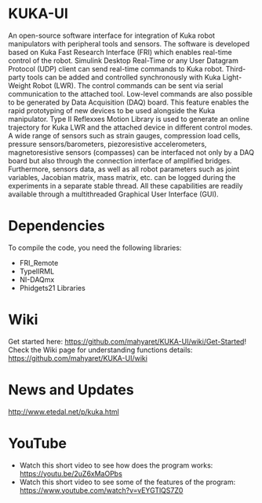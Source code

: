 # KUKA-UI
An open-source software interface for integration of Kuka robot manipulators with peripheral tools and sensors. The software is developed based on Kuka Fast Research Interface (FRI) which enables real-time control of the robot. Simulink Desktop Real-Time or any User Datagram Protocol (UDP) client can send real-time commands to Kuka robot. Third-party tools can be added and controlled synchronously with Kuka Light-Weight Robot (LWR). The control commands can be sent via serial communication to the attached tool. Low-level commands are also possible to be generated by Data Acquisition (DAQ) board. This feature enables the rapid prototyping of new devices to be used alongside the Kuka manipulator. Type II Reflexxes Motion Library is used to generate an online trajectory for Kuka LWR and the attached device in different control modes. A wide range of sensors such as strain gauges, compression load cells, pressure sensors/barometers, piezoresistive accelerometers, magnetoresistive sensors (compasses) can be interfaced not only by a DAQ board but also through the connection interface of amplified bridges. Furthermore, sensors data, as well as all robot parameters such as joint variables, Jacobian matrix, mass matrix, etc. can be logged during the experiments in a separate stable thread. All these capabilities are readily available through a multithreaded Graphical User Interface (GUI).
# Dependencies
To compile the code, you need the following libraries:
- FRI_Remote
- TypeIIRML
- NI-DAQmx
- Phidgets21 Libraries
# Wiki
Get started here:
https://github.com/mahyaret/KUKA-UI/wiki/Get-Started!
Check the Wiki page for understanding functions details:
https://github.com/mahyaret/KUKA-UI/wiki
# News and Updates
http://www.etedal.net/p/kuka.html
# YouTube
- Watch this short video to see how does the program works: 
https://youtu.be/2uZ6xMaOPbs
- Watch this short video to see some of the features of the program:
https://www.youtube.com/watch?v=vEYGTlQS7Z0
